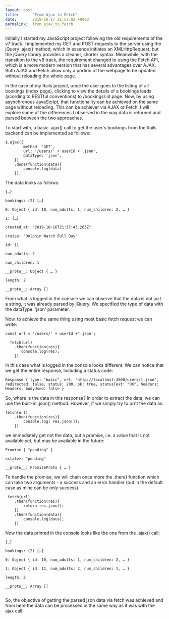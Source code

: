 ```yaml
---
layout: post
title:      "From Ajax to Fetch"
date:       2019-10-17 21:57:02 +0000
permalink:  from_ajax_to_fetch
---
```



Initially I started my JavaScript project following the old requirements of the v7 track. I implemented my GET and POST requests to the server using the jQuery .ajax() method, which in essence initiates an XMLHttpRequest, but the jQuery library provides a cleaner, shorter syntax. Meanwhile, with the transition to the v8 track, the requirement changed to using the Fetch API, which is a more modern version that has several advantages over AJAX.  Both AJAX and Fetch allow only a portion of the webpage to be updated without reloading the whole page.

In the case of my Rails project, once the user goes to the listing of all bookings (index page), clicking to view the details of a bookings leads (acording to RESTful conventions) to /bookings/:id  page. Now, by using asynchronous JavaScript, that functionality can be achieved on the same page without reloading. This can be achiever via AJAX or Fetch. I will explore some of the differences I observed in the way data is returned and parsed between the two approaches.

To start with, a basic .ajax() call to get the user's bookings from the Rails backend can be implemented as follows:

```
$.ajax({
        method: 'GET',
        url: '/users/' + userId +'.json',
        dataType: 'json',
    })
    .done(function(data){
        console.log(data)
    });

```
 The data looks as follows:
 
```
{…}

bookings: (2) […]

0: Object { id: 10, num_adults: 1, num_children: 2, … }

1: {…}

created_at: "2019-10-16T21:37:43.263Z"

cruise: "Dolphin Watch Full Day"

id: 11

num_adults: 2

num_children: 1

__proto__: Object { … }

length: 2

__proto__: Array []

```
 
 From what is logged in the console we can observe that the data is not just a string, it was already parsed by jQuery. We specified the type of data with the dataType: 'json' parameter.
 
 Now, to achieve the same thing using most basic fetch request we can write:
 
```
const url = '/users/' + userId +'.json';

  fetch(url)
    .then(function(res){
       console.log(res);
    })
```

In this case what is logged in the console looks different. We can notice that we get the entire response, including a status code:

```
Response { type: "basic", url: "http://localhost:3000/users/1.json", redirected: false, status: 200, ok: true, statusText: "OK", headers: Headers, bodyUsed: false }

```
So, where is the data in this response? In order to extract the data, we can use the built-in .json() method. However, if we simply try to prnt the data as:

```
fetch(url)
    .then(function(res){
        console.log( res.json());
    })
```
we immediately get not the data, but a promise, i.e. a value that is not available yet, but may be available in the future: 

```
Promise { "pending" }
​
<state>: "pending"
​
__proto__: PromiseProto { … }
```

To handle the promise, we will chain once more the .then() function which can take two arguments - a success and an error handler (but in the default case as mine can be only success).

```
 fetch(url)
    .then(function(res){
        return res.json();
    })
    .then(function(data){
        console.log(data);
    })
```

Now the data printed in the console looks like the one from the .ajax() call:

```
{…}
​
bookings: (2) […]
​​
0: Object { id: 10, num_adults: 1, num_children: 2, … }
​​
1: Object { id: 11, num_adults: 2, num_children: 1, … }
​​
length: 2
​​
__proto__: Array []
​
```
So, the objective of getting the parsed json data via fetch was achieved and from here the data can be processed in the same way as it was with the ajax call.


